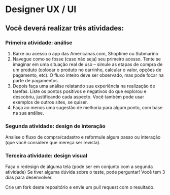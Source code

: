 # Designer UX / UI
## Você deverá realizar três atividades:
### Primeira atividade: análise
1. Baixe ou acesso o app das Americanas.com, Shoptime ou Submarino
2. Navegue como se fosse (caso não seja) seu primeiro acesso. Tente se imaginar em uma situação real de uso – simule as etapas de compra de um produto (colocar o produto no carrinho, calcular o valor, opções de pagamento, etc). O fluxo inteiro deve ser observado, mas pode focar na parte de pagamentos.
3. Depois faça uma análise relatando sua experiência na realização de tarefas. Liste os pontos positivos e negativos do que explorou e descobriu, justificando cada aspecto. Você também pode usar exemplos de outros sites, se quiser.
4. Faça ao menos uma sugestão de melhoria para algum ponto, com base na sua análise.
### Segunda atividade: design de interação
Analise o fluxo de compra/cadastro e reformule algum passo ou interação (que você considere que mereça ser revista).
### Terceira atividade: design visual
Faça o redesign de alguma tela (pode ser em conjunto com a segunda atividade)
Se tiver alguma dúvida sobre o teste, pode perguntar! Você tem 3 dias para desenvolver.


Crie um fork deste repositório e envie um pull request com o resultado.
